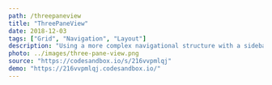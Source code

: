```yaml
---
path: /threepaneview
title: "ThreePaneView"
date: 2018-12-03
tags: ["Grid", "Navigation", "Layout"]
description: "Using a more complex navigational structure with a sidebar, main content, and actions bar."
photo: ../images/three-pane-view.png
source: "https://codesandbox.io/s/216vvpmlqj"
demo: "https://216vvpmlqj.codesandbox.io/"
---
```

